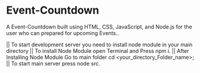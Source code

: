 # Event-Countdown
A Event-Countdown built using HTML, CSS, JavaScript, and Node.js for the user who can prepared  for upcoming Events..

|| To start development server you need to install node module in your main directory || To install Node Module open Terminal and Press npm i. || After Installing Node Module Go to main folder cd <your_directory_Folder_name>; || To start main server press node src.
